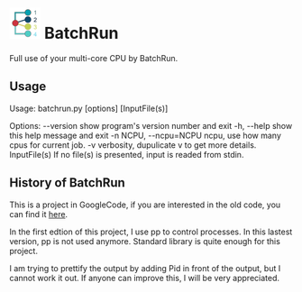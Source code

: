 ![](logo.png) BatchRun
========

Full use of your multi-core CPU by BatchRun.

## Usage
Usage: batchrun.py [options] [InputFile(s)]

Options:
  --version             show program's version number and exit
  -h, --help            show this help message and exit
  -n NCPU, --ncpu=NCPU  ncpu, use how many cpus for current job.
  -v                    verbosity, dupulicate v to get more details.
  InputFile(s)          If no file(s) is presented, input is readed from stdin.

## History of BatchRun

This is a project in GoogleCode, if you are interested in the old code, you can find it [here](https://code.google.com/p/batchrun/).

In the first edtion of this project, I use pp to control processes. In this lastest version, pp is not used anymore. Standard library is quite enough for this project.

I am trying to prettify the output by adding Pid in front of the output, but I cannot work it out. If anyone can improve this, I will be very appreciated. 
